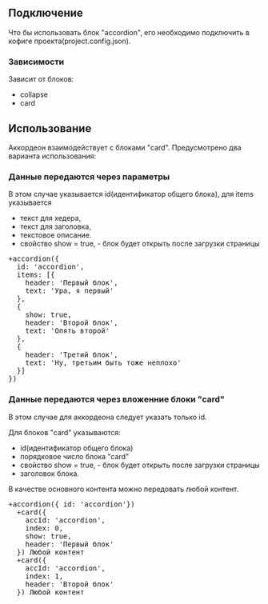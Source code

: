 ## Подключение
Что бы использовать блок "accordion", его необходимо подключить в кофиге проекта(project.config.json).

### Зависимости
Зависит от блоков:
- collapse
- card

## Использование

Аккордеон взаимодействует с блоками "card". Предусмотрено два варианта использования:
### Данные передаются через параметры
В этом случае указывается id(идентификатор общего блока),  для items указывается
- текст для хедера,
- текст для заголовка,
- текстовое описание.
- свойство show = true, - блок будет открыть после загрузки страницы

<pre>
+accordion({
  id: 'accordion',
  items: [{
    header: 'Первый блок',
    text: 'Ура, я первый'
  },
  {
    show: true,
    header: 'Второй блок',
    text: 'Опять второй'
  },
  {
    header: 'Третий блок',
    text: 'Ну, третьим быть тоже неплохо'
  }]
})
</pre>

### Данные передаются через вложенние блоки "card"
В этом случае для аккордеона следует указать только id.

Для блоков "card" указываются:
- id(идентификатор общего блока)
- порядковое число блока "card"
- свойство show = true, - блок будет открыть после загрузки страницы
- заголовок блока.

В качестве основного контента можно передовать любой контент.

<pre>
+accordion({ id: 'accordion'})
  +card({
    accId: 'accordion',
    index: 0,
    show: true,
    header: 'Первый блок'
  }) Любой контент
  +card({
    accId: 'accordion',
    index: 1,
    header: 'Второй блок'
  }) Любой контент
</pre>
